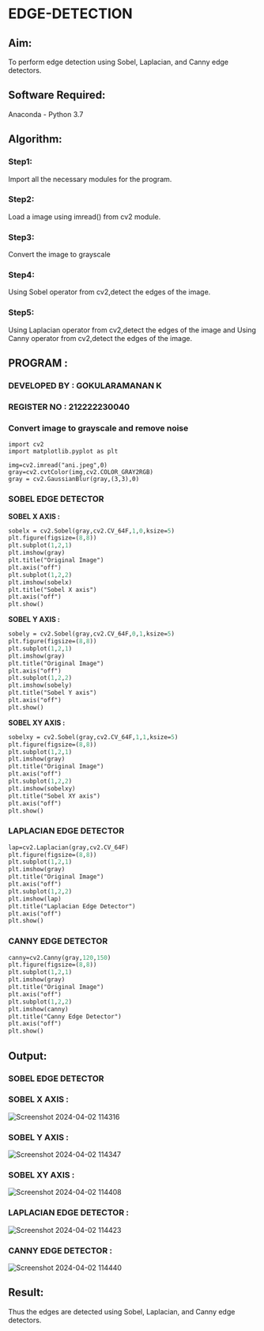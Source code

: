 # EDGE-DETECTION
## Aim:
To perform edge detection using Sobel, Laplacian, and Canny edge detectors.

## Software Required:
Anaconda - Python 3.7

## Algorithm:
### Step1:
Import all the necessary modules for the program.

### Step2:
Load a image using imread() from cv2 module.

### Step3:
Convert the image to grayscale

### Step4:
Using Sobel operator from cv2,detect the edges of the image.

### Step5:

Using Laplacian operator from cv2,detect the edges of the image and Using Canny operator from cv2,detect the edges of the image.

## PROGRAM :
### DEVELOPED BY : GOKULARAMANAN K
### REGISTER NO : 212222230040
### Convert image to grayscale and remove noise
```P
import cv2
import matplotlib.pyplot as plt

img=cv2.imread("ani.jpeg",0)
gray=cv2.cvtColor(img,cv2.COLOR_GRAY2RGB)
gray = cv2.GaussianBlur(gray,(3,3),0)
```
### SOBEL EDGE DETECTOR
**SOBEL X AXIS :**
```p
sobelx = cv2.Sobel(gray,cv2.CV_64F,1,0,ksize=5)
plt.figure(figsize=(8,8))
plt.subplot(1,2,1)
plt.imshow(gray)
plt.title("Original Image")
plt.axis("off")
plt.subplot(1,2,2)
plt.imshow(sobelx)
plt.title("Sobel X axis")
plt.axis("off")
plt.show()
```
**SOBEL Y AXIS :**
```p
sobely = cv2.Sobel(gray,cv2.CV_64F,0,1,ksize=5)
plt.figure(figsize=(8,8))
plt.subplot(1,2,1)
plt.imshow(gray)
plt.title("Original Image")
plt.axis("off")
plt.subplot(1,2,2)
plt.imshow(sobely)
plt.title("Sobel Y axis")
plt.axis("off")
plt.show()
```
**SOBEL XY AXIS :**
```p
sobelxy = cv2.Sobel(gray,cv2.CV_64F,1,1,ksize=5)
plt.figure(figsize=(8,8))
plt.subplot(1,2,1)
plt.imshow(gray)
plt.title("Original Image")
plt.axis("off")
plt.subplot(1,2,2)
plt.imshow(sobelxy)
plt.title("Sobel XY axis")
plt.axis("off")
plt.show()
```
### LAPLACIAN EDGE DETECTOR
```p
lap=cv2.Laplacian(gray,cv2.CV_64F)
plt.figure(figsize=(8,8))
plt.subplot(1,2,1)
plt.imshow(gray)
plt.title("Original Image")
plt.axis("off")
plt.subplot(1,2,2)
plt.imshow(lap)
plt.title("Laplacian Edge Detector")
plt.axis("off")
plt.show()
```
### CANNY EDGE DETECTOR
```p
canny=cv2.Canny(gray,120,150)
plt.figure(figsize=(8,8))
plt.subplot(1,2,1)
plt.imshow(gray)
plt.title("Original Image")
plt.axis("off")
plt.subplot(1,2,2)
plt.imshow(canny)
plt.title("Canny Edge Detector")
plt.axis("off")
plt.show()
```

## Output:
### SOBEL EDGE DETECTOR


### SOBEL X AXIS :

![Screenshot 2024-04-02 114316](https://github.com/Gokul-008/EDGE-DETECTION/assets/121165996/b5762cf9-cf2e-4330-950d-7cb7989f6d11)





### SOBEL Y AXIS :

![Screenshot 2024-04-02 114347](https://github.com/Gokul-008/EDGE-DETECTION/assets/121165996/d0997687-3f6d-485c-894b-4c191e2a54d7)




### SOBEL XY AXIS :


![Screenshot 2024-04-02 114408](https://github.com/Gokul-008/EDGE-DETECTION/assets/121165996/3e3335bf-eff6-4ed9-8d10-92f7dc5d8ffe)



### LAPLACIAN EDGE DETECTOR :

![Screenshot 2024-04-02 114423](https://github.com/Gokul-008/EDGE-DETECTION/assets/121165996/1aaf77d8-d316-448c-a6d1-dd3455df24e5)



### CANNY EDGE DETECTOR :
![Screenshot 2024-04-02 114440](https://github.com/Gokul-008/EDGE-DETECTION/assets/121165996/0e16e82e-edf1-4e22-b9eb-84234326268c)



## Result:
Thus the edges are detected using Sobel, Laplacian, and Canny edge detectors.
